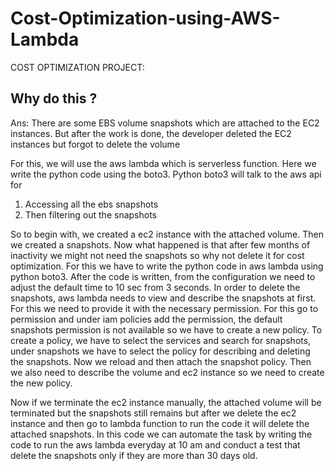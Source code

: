 # Cost-Optimization-using-AWS-Lambda
COST OPTIMIZATION PROJECT:
## Why do this ?
Ans: There are some EBS volume snapshots which are attached to the EC2 instances. But after the work is done, the developer deleted the EC2 instances but forgot to delete the volume

For this, we will use the aws lambda which is serverless function. Here we write the python code using the boto3. Python boto3 will talk to the aws api for
1.	Accessing all the ebs snapshots
2.	Then filtering out the snapshots

So to begin with, we created a ec2 instance with the attached volume. Then we created a snapshots. Now what happened is that after few months of inactivity we might not need the snapshots so why not delete it for cost optimization. For this we have to write the python code in aws lambda using python boto3. After the code is written, from the configuration we need to adjust the default time to 10 sec from 3 seconds. 
In order to delete the snapshots, aws lambda needs to view and describe the snapshots at first. For this we need to provide it with the necessary permission. For this go to permission and under iam policies add the permission, the default snapshots permission is not available so we have to create a new policy. To create a policy, we have to select the services and search for snapshots, under snapshots we have to select the policy for describing and deleting the snapshots. Now we reload and then attach the snapshot policy. 
Then we also need to describe the volume and ec2 instance so we need to create the new policy.
 
Now if we terminate the ec2 instance manually, the attached volume will be terminated but the snapshots still remains but after we delete the ec2 instance and then go to lambda function to run the code it will delete the attached snapshots. 
In this code we can automate the task by writing the code to run the aws lambda everyday at 10 am and conduct a test that delete the snapshots only if they are more than 30 days old.
